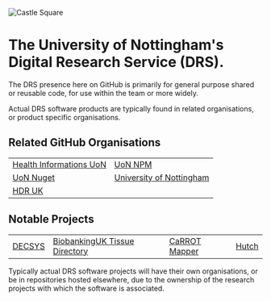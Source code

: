 ![Castle Square](https://avatars.githubusercontent.com/u/110397571?s=88 "University of Nottingham")

# The University of Nottingham's Digital Research Service (DRS).

The DRS presence here on GitHub is primarily for general purpose shared or reusable code, for use within the team or more widely.

Actual DRS software products are typically found in related organisations, or product specific organisations.

## Related GitHub Organisations

| | |
|-|-|
| [Health Informations UoN] | [UoN NPM] |
| [UoN Nuget] | [University of Nottingham] |
| [HDR UK] | |

[Health Informations UoN]: https://github.com/health-informatics-uon
[UoN NPM]: https://github.com/uon-npm
[UoN Nuget]: https://github.com/uon-nuget
[University of Nottingham]: https://github.com/universityofnottingham
[HDR UK]: https://github.com/hdruk

## Notable Projects

| | | | |
|-|-|-|-|
| [DECSYS] | [BiobankingUK Tissue Directory] | [CaRROT Mapper] | [Hutch] |


Typically actual DRS software projects will have their own organisations, or be in repositories hosted elsewhere, due to the ownership of the research projects with which the software is associated.

[DECSYS]: https://github.com/decsys/decsys
[BiobankingUK Tissue Directory]: https://github.com/biobankinguk/biobankinguk
[CaRROT Mapper]: https://github.com/health-informatics-uon/CaRROT-Mapper
[Hutch]: https://github.com/health-informatics-uon/hutch
